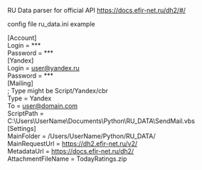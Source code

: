 RU Data parser for official API https://docs.efir-net.ru/dh2/#/


config file ru_data.ini example

[Account] <br />
Login = *** <br />
Password = *** <br />
[Yandex] <br />
Login = user@yandex.ru <br />
Password = *** <br />
[Mailing] <br />
; Type might be Script/Yandex/cbr <br />
Type = Yandex <br />
To = user@domain.com <br />
ScriptPath = C:\\Users\\UserName\\Documents\\Python\\RU_DATA\\SendMail.vbs <br /> 
[Settings] <br />
MainFolder = /Users/UserName/Python/RU_DATA/ <br />
MainRequestUrl = https://dh2.efir-net.ru/v2/ <br />
MetadataUrl = https://docs.efir-net.ru/dh2/ <br />
AttachmentFileName = TodayRatings.zip <br />
